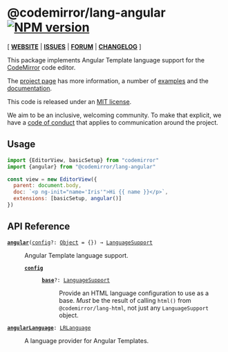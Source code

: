<!-- NOTE: README.md is generated from src/README.md -->

# @codemirror/lang-angular [![NPM version](https://img.shields.io/npm/v/@codemirror/lang-angular.svg)](https://www.npmjs.org/package/@codemirror/lang-angular)

[ [**WEBSITE**](https://codemirror.net/) | [**ISSUES**](https://github.com/codemirror/dev/issues) | [**FORUM**](https://discuss.codemirror.net/c/next/) | [**CHANGELOG**](https://github.com/codemirror/lang-angular/blob/main/CHANGELOG.md) ]

This package implements Angular Template language support for the
[CodeMirror](https://codemirror.net/) code editor.

The [project page](https://codemirror.net/) has more information, a
number of [examples](https://codemirror.net/examples/) and the
[documentation](https://codemirror.net/docs/).

This code is released under an
[MIT license](https://github.com/codemirror/lang-json/tree/main/LICENSE).

We aim to be an inclusive, welcoming community. To make that explicit,
we have a [code of
conduct](http://contributor-covenant.org/version/1/1/0/) that applies
to communication around the project.

## Usage

```javascript
import {EditorView, basicSetup} from "codemirror"
import {angular} from "@codemirror/lang-angular"

const view = new EditorView({
  parent: document.body,
  doc: `<p ng-init="name='Iris'">Hi {{ name }}</p>`,
  extensions: [basicSetup, angular()]
})
```

## API Reference

<dl>
<dt id="user-content-angular">
  <code><strong><a href="#user-content-angular">angular</a></strong>(<a id="user-content-angular^config" href="#user-content-angular^config">config</a>&#8288;?: <a href="https://developer.mozilla.org/en-US/docs/Web/JavaScript/Reference/Global_Objects/Object">Object</a> = {}) → <a href="https://codemirror.net/docs/ref#language.LanguageSupport">LanguageSupport</a></code></dt>

<dd><p>Angular Template language support.</p>
<dl><dt id="user-content-angular^config">
  <code><strong><a href="#user-content-angular^config">config</a></strong></code></dt>

<dd><dl><dt id="user-content-angular^config.base">
  <code><strong><a href="#user-content-angular^config.base">base</a></strong>&#8288;?: <a href="https://codemirror.net/docs/ref#language.LanguageSupport">LanguageSupport</a></code></dt>

<dd><p>Provide an HTML language configuration to use as a base. <em>Must</em>
be the result of calling <code>html()</code> from <code>@codemirror/lang-html</code>,
not just any <code>LanguageSupport</code> object.</p>
</dd></dl></dd></dl></dd>
<dt id="user-content-angularlanguage">
  <code><strong><a href="#user-content-angularlanguage">angularLanguage</a></strong>: <a href="https://codemirror.net/docs/ref#language.LRLanguage">LRLanguage</a></code></dt>

<dd><p>A language provider for Angular Templates.</p>
</dd>
</dl>
